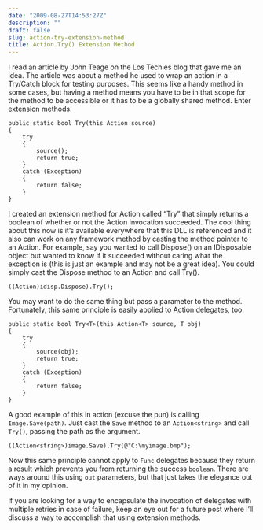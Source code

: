 ```yaml
---
date: "2009-08-27T14:53:27Z"
description: ""
draft: false
slug: action-try-extension-method
title: Action.Try() Extension Method
---
```



I read an article by John Teage on the Los Techies blog that gave me an idea. The article was about a method he used to wrap an action in a Try/Catch block for testing purposes. This seems like a handy method in some cases, but having a method means you have to be in that scope for the method to be accessible or it has to be a globally shared method. Enter extension methods.

```
public static bool Try(this Action source)
{
    try
    {
        source();
        return true;
    }
    catch (Exception)
    {
        return false;
    }
}
```

I created an extension method for Action called “Try” that simply returns a boolean of whether or not the Action invocation succeeded. The cool thing about this now is it’s available everywhere that this DLL is referenced and it also can work on any framework method by casting the method pointer to an Action. For example, say you wanted to call Dispose() on an IDisposable object but wanted to know if it succeeded without caring what the exception is (this is just an example and may not be a great idea). You could simply cast the Dispose method to an Action and call Try().

```
((Action)idisp.Dispose).Try();
```

You may want to do the same thing but pass a parameter to the method. Fortunately, this same principle is easily applied to Action<t> delegates, too.</t>

```
public static bool Try<T>(this Action<T> source, T obj)
{
    try
    {
        source(obj);
        return true;
    }
    catch (Exception)
    {
        return false;
    }
}
```

A good example of this in action (excuse the pun) is calling `Image.Save(path)`. Just cast the `Save` method to an `Action<string>` and call `Try()`, passing the path as the argument.</string>

```
((Action<string>)image.Save).Try(@"C:\myimage.bmp");
```

Now this same principle cannot apply to `Func` delegates because they return a result which prevents you from returning the success `boolean`. There are ways around this using `out` parameters, but that just takes the elegance out of it in my opinion.

If you are looking for a way to encapsulate the invocation of delegates with multiple retries in case of failure, keep an eye out for a future post where I’ll discuss a way to accomplish that using extension methods.

